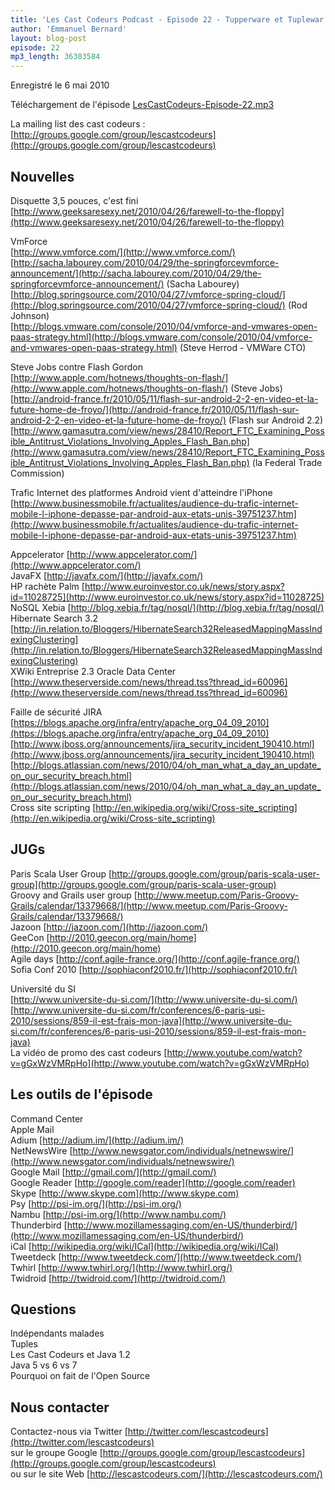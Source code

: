```yaml
---
title: 'Les Cast Codeurs Podcast - Episode 22 - Tupperware et Tuplewar'
author: 'Emmanuel Bernard'
layout: blog-post
episode: 22
mp3_length: 36303584
---
```

Enregistré le 6 mai 2010

Téléchargement de l'épisode [LesCastCodeurs-Episode-22.mp3](http://media.libsyn.com/media/lescastcodeurs/LesCastCodeurs-Episode-22.mp3)

La mailing list des cast codeurs : [http://groups.google.com/group/lescastcodeurs](http://groups.google.com/group/lescastcodeurs)

## Nouvelles
Disquette 3,5 pouces, c'est fini [http://www.geeksaresexy.net/2010/04/26/farewell-to-the-floppy](http://www.geeksaresexy.net/2010/04/26/farewell-to-the-floppy)

VmForce  
[http://www.vmforce.com/](http://www.vmforce.com/)  
[http://sacha.labourey.com/2010/04/29/the-springforcevmforce-announcement/](http://sacha.labourey.com/2010/04/29/the-springforcevmforce-announcement/) (Sacha Labourey)  
[http://blog.springsource.com/2010/04/27/vmforce-spring-cloud/](http://blog.springsource.com/2010/04/27/vmforce-spring-cloud/) (Rod Johnson)  
[http://blogs.vmware.com/console/2010/04/vmforce-and-vmwares-open-paas-strategy.html](http://blogs.vmware.com/console/2010/04/vmforce-and-vmwares-open-paas-strategy.html) (Steve Herrod - VMWare CTO)  

Steve Jobs contre Flash Gordon  
[http://www.apple.com/hotnews/thoughts-on-flash/](http://www.apple.com/hotnews/thoughts-on-flash/) (Steve Jobs)  
[http://android-france.fr/2010/05/11/flash-sur-android-2-2-en-video-et-la-future-home-de-froyo/](http://android-france.fr/2010/05/11/flash-sur-android-2-2-en-video-et-la-future-home-de-froyo/) (Flash sur Android 2.2)  
[http://www.gamasutra.com/view/news/28410/Report_FTC_Examining_Possible_Antitrust_Violations_Involving_Apples_Flash_Ban.php](http://www.gamasutra.com/view/news/28410/Report_FTC_Examining_Possible_Antitrust_Violations_Involving_Apples_Flash_Ban.php) (la Federal Trade Commission)  

Trafic Internet des platformes Android vient d'atteindre l'iPhone  
[http://www.businessmobile.fr/actualites/audience-du-trafic-internet-mobile-l-iphone-depasse-par-android-aux-etats-unis-39751237.htm](http://www.businessmobile.fr/actualites/audience-du-trafic-internet-mobile-l-iphone-depasse-par-android-aux-etats-unis-39751237.htm)

Appcelerator [http://www.appcelerator.com/](http://www.appcelerator.com/)  
JavaFX [http://javafx.com/](http://javafx.com/)  
HP rachète Palm [http://www.euroinvestor.co.uk/news/story.aspx?id=11028725](http://www.euroinvestor.co.uk/news/story.aspx?id=11028725)  
NoSQL Xebia [http://blog.xebia.fr/tag/nosql/](http://blog.xebia.fr/tag/nosql/)  
Hibernate Search 3.2 [http://in.relation.to/Bloggers/HibernateSearch32ReleasedMappingMassIndexingClustering](http://in.relation.to/Bloggers/HibernateSearch32ReleasedMappingMassIndexingClustering)  
XWiki Entreprise 2.3
Oracle Data Center [http://www.theserverside.com/news/thread.tss?thread_id=60096](http://www.theserverside.com/news/thread.tss?thread_id=60096)

Faille de sécurité JIRA  
[https://blogs.apache.org/infra/entry/apache_org_04_09_2010](https://blogs.apache.org/infra/entry/apache_org_04_09_2010)  
[http://www.jboss.org/announcements/jira_security_incident_190410.html](http://www.jboss.org/announcements/jira_security_incident_190410.html)  
[http://blogs.atlassian.com/news/2010/04/oh_man_what_a_day_an_update_on_our_security_breach.html](http://blogs.atlassian.com/news/2010/04/oh_man_what_a_day_an_update_on_our_security_breach.html)  
Cross site scripting [http://en.wikipedia.org/wiki/Cross-site_scripting](http://en.wikipedia.org/wiki/Cross-site_scripting)

## JUGs
Paris Scala User Group [http://groups.google.com/group/paris-scala-user-group](http://groups.google.com/group/paris-scala-user-group)  
Groovy and Grails user group [http://www.meetup.com/Paris-Groovy-Grails/calendar/13379668/](http://www.meetup.com/Paris-Groovy-Grails/calendar/13379668/)  
Jazoon [http://jazoon.com/](http://jazoon.com/)  
GeeCon [http://2010.geecon.org/main/home](http://2010.geecon.org/main/home)  
Agile days [http://conf.agile-france.org/](http://conf.agile-france.org/)  
Sofia Conf 2010 [http://sophiaconf2010.fr/](http://sophiaconf2010.fr/)  

Université du SI  
[http://www.universite-du-si.com/](http://www.universite-du-si.com/)  
[http://www.universite-du-si.com/fr/conferences/6-paris-usi-2010/sessions/859-il-est-frais-mon-java](http://www.universite-du-si.com/fr/conferences/6-paris-usi-2010/sessions/859-il-est-frais-mon-java)  
La vidéo de promo des cast codeurs [http://www.youtube.com/watch?v=gGxWzVMRpHo](http://www.youtube.com/watch?v=gGxWzVMRpHo)

## Les outils de l'épisode
Command Center  
Apple Mail  
Adium [http://adium.im/](http://adium.im/)  
NetNewsWire [http://www.newsgator.com/individuals/netnewswire/](http://www.newsgator.com/individuals/netnewswire/)  
Google Mail [http://gmail.com/](http://gmail.com/)  
Google Reader [http://google.com/reader](http://google.com/reader)  
Skype [http://www.skype.com](http://www.skype.com)  
Psy [http://psi-im.org/](http://psi-im.org/)  
Nambu [http://psi-im.org/](http://www.nambu.com/)  
Thunderbird [http://www.mozillamessaging.com/en-US/thunderbird/](http://www.mozillamessaging.com/en-US/thunderbird/)  
iCal [http://wikipedia.org/wiki/ICal](http://wikipedia.org/wiki/ICal)  
Tweetdeck [http://www.tweetdeck.com/](http://www.tweetdeck.com/)  
Twhirl [http://www.twhirl.org/](http://www.twhirl.org/)  
Twidroid [http://twidroid.com/](http://twidroid.com/)

## Questions
Indépendants malades  
Tuples  
Les Cast Codeurs et Java 1.2  
Java 5 vs 6 vs 7  
Pourquoi on fait de l'Open Source

## Nous contacter
Contactez-nous via Twitter [http://twitter.com/lescastcodeurs](http://twitter.com/lescastcodeurs)  
sur le groupe Google [http://groups.google.com/group/lescastcodeurs](http://groups.google.com/group/lescastcodeurs)  
ou sur le site Web [http://lescastcodeurs.com/](http://lescastcodeurs.com/)
